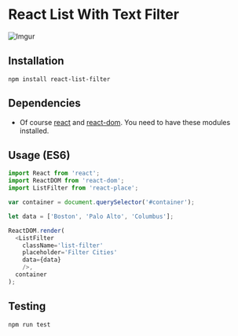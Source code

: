 # React List With Text Filter

![Imgur](http://i.imgur.com/dQxF3UJ.gifv)

## Installation

```
npm install react-list-filter
```

## Dependencies

* Of course [react](https://www.npmjs.com/package/react) and [react-dom](https://www.npmjs.com/package/react-dom). You need to have these modules installed.

## Usage (ES6)

```js
import React from 'react';
import ReactDOM from 'react-dom';
import ListFilter from 'react-place';

var container = document.querySelector('#container');

let data = ['Boston', 'Palo Alto', 'Columbus'];

ReactDOM.render(
  <ListFilter
    className='list-filter'
    placeholder='Filter Cities'
    data={data}
    />,
  container
);
```


## Testing

```
npm run test
```
